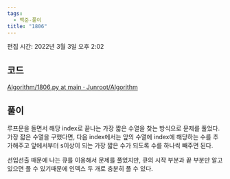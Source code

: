 ```yaml
---
tags:
  - 백준-풀이
title: "1806"
---
```


편집 시간: 2022년 3월 3일 오후 2:02

## 코드

[Algorithm/1806.py at main · Junroot/Algorithm](https://github.com/Junroot/Algorithm/blob/main/baekjoon/1806.py)

## 풀이

루프문을 돌면서 해당 index로 끝나는 가장 짧은 수열을 찾는 방식으로 문제를 풀었다. 가장 잛은 수열을 구했다면, 다음 index에서는 앞의 수열에 index에 해당하는 수를 추가해주고 앞에서부터 s이상이 되는 가장 짧은 수가 되도록 수를 하나씩 빼주면 된다.

선입선출 때문에 나는 큐를 이용해서 문제를 풀었지만, 큐의 시작 부분과 끝 부분만 알고 있으면 풀 수 있기때문에 인덱스 두 개로 충분히 풀 수 있다.
